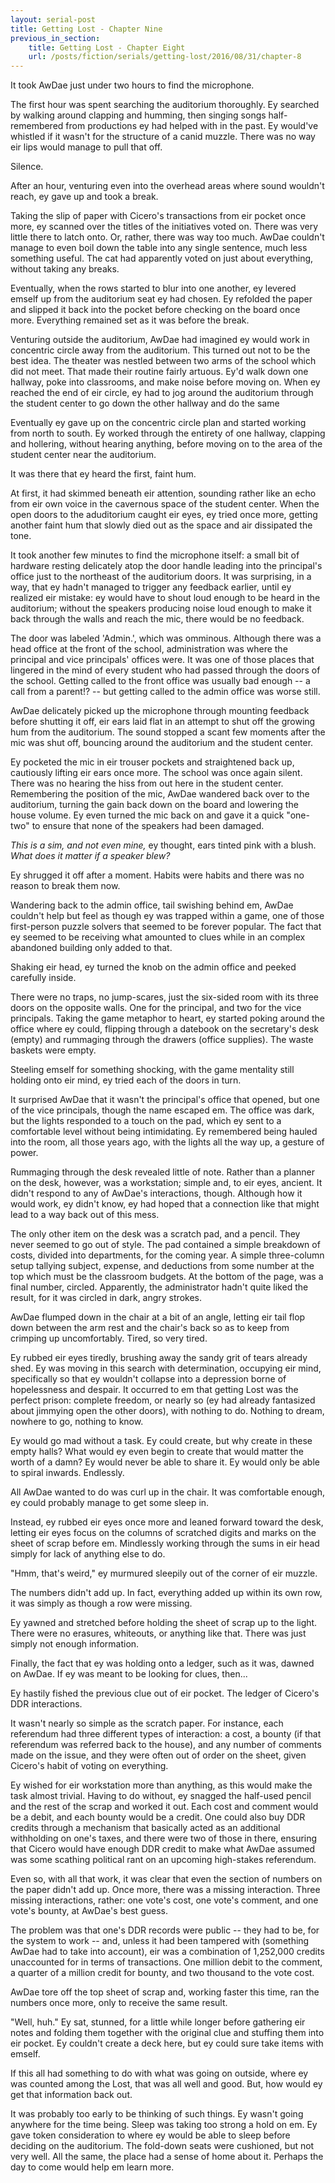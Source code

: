 ```yaml
---
layout: serial-post
title: Getting Lost - Chapter Nine
previous_in_section:
    title: Getting Lost - Chapter Eight
    url: /posts/fiction/serials/getting-lost/2016/08/31/chapter-8
---
```


It took AwDae just under two hours to find the microphone.

The first hour was spent searching the auditorium thoroughly.  Ey searched by walking around clapping and humming, then singing songs half-remembered from productions ey had helped with in the past.  Ey would've whistled if it wasn't for the structure of a canid muzzle.  There was no way eir lips would manage to pull that off.

Silence.

After an hour, venturing even into the overhead areas where sound wouldn't reach, ey gave up and took a break.

Taking the slip of paper with Cicero's transactions from eir pocket once more, ey scanned over the titles of the initiatives voted on.  There was very little there to latch onto.  Or, rather, there was way too much.  AwDae couldn't manage to even boil down the table into any single sentence, much less something useful.  The cat had apparently voted on just about everything, without taking any breaks.

Eventually, when the rows started to blur into one another, ey levered emself up from the auditorium seat ey had chosen.  Ey refolded the paper and slipped it back into the pocket before checking on the board once more.  Everything remained set as it was before the break.

Venturing outside the auditorium, AwDae had imagined ey would work in concentric circle away from the auditorium.  This turned out not to be the best idea.  The theater was nestled between two arms of the school which did not meet.  That made their routine fairly artuous.  Ey'd walk down one hallway, poke into classrooms, and make noise before moving on.  When ey reached the end of eir circle, ey had to jog around the auditorium through the student center to go down the other hallway and do the same

Eventually ey gave up on the concentric circle plan and started working from north to south.   Ey worked through the entirety of one hallway, clapping and hollering, without hearing anything, before moving on to the area of the student center near the auditorium.

It was there that ey heard the first, faint hum.

At first, it had skimmed beneath eir attention, sounding rather like an echo from eir own voice in the cavernous space of the student center.  When the open doors to the aduditorium caught eir eyes, ey tried once more, getting another faint hum that slowly died out as the space and air dissipated the tone.

It took another few minutes to find the microphone itself: a small bit of hardware resting delicately atop the door handle leading into the principal's office just to the northeast of the auditorium doors.  It was surprising, in a way, that ey hadn't managed to trigger any feedback earlier, until ey realized eir mistake: ey would have to shout loud enough to be heard in the auditorium; without the speakers producing noise loud enough to make it back through the walls and reach the mic, there would be no feedback.

The door was labeled 'Admin.', which was omminous.  Although there was a head office at the front of the school, administration was where the principal and vice principals' offices were.  It was one of those places that lingered in the mind of every student who had passed through the doors of the school.  Getting called to the front office was usually bad enough -- a call from a parent!? -- but getting called to the admin office was worse still.

AwDae delicately picked up the microphone through mounting feedback before shutting it off, eir ears laid flat in an attempt to shut off the growing hum from the auditorium.  The sound stopped a scant few moments after the mic was shut off, bouncing around the auditorium and the student center.

Ey pocketed the mic in eir trouser pockets and straightened back up, cautiously lifting eir ears once more.  The school was once again silent.  There was no hearing the hiss from out here in the student center.  Remembering the position of the mic, AwDae wandered back over to the auditorium, turning the gain back down on the board and lowering the house volume.  Ey even turned the mic back on and gave it a quick "one-two" to ensure that none of the speakers had been damaged.

*This is a sim, and not even mine,* ey thought, ears tinted pink with a blush.  *What does it matter if a speaker blew?*

Ey shrugged it off after a moment.  Habits were habits and there was no reason to break them now.

Wandering back to the admin office, tail swishing behind em, AwDae couldn't help but feel as though ey was trapped within a game, one of those first-person puzzle solvers that seemed to be forever popular.  The fact that ey seemed to be receiving what amounted to clues while in an complex abandoned building only added to that.

Shaking eir head, ey turned the knob on the admin office and peeked carefully inside.

There were no traps, no jump-scares, just the six-sided room with its three doors on the opposite walls.  One for the principal, and two for the vice principals.  Taking the game metaphor to heart, ey started poking around the office where ey could, flipping through a datebook on the secretary's desk (empty) and rummaging through the drawers (office supplies).  The waste baskets were empty.

Steeling emself for something shocking, with the game mentality still holding onto eir mind, ey tried each of the doors in turn.

It surprised AwDae that it wasn't the principal's office that opened, but one of the vice principals, though the name escaped em.  The office was dark, but the lights responded to a touch on the pad, which ey sent to a comfortable level without being intimidating.  Ey remembered being hauled into the room, all those years ago, with the lights all the way up, a gesture of power.

Rummaging through the desk revealed little of note.  Rather than a planner on the desk, however, was a workstation; simple and, to eir eyes, ancient.  It didn't respond to any of AwDae's interactions, though.  Although how it would work, ey didn't know, ey had hoped that a connection like that might lead to a way back out of this mess.

The only other item on the desk was a scratch pad, and a pencil.  They never seemed to go out of style.  The pad contained a simple breakdown of costs, divided into departments, for the coming year.  A simple three-column setup tallying subject, expense, and deductions from some number at the top which must be the classroom budgets.  At the bottom of the page, was a final number, circled.  Apparently, the administrator hadn't quite liked the result, for it was circled in dark, angry strokes.

AwDae flumped down in the chair at a bit of an angle, letting eir tail flop down between the arm rest and the chair's back so as to keep from crimping up uncomfortably.  Tired, so very tired.

Ey rubbed eir eyes tiredly, brushing away the sandy grit of tears already shed.  Ey was moving in this search with determination, occupying eir mind, specifically so that ey wouldn't collapse into a depression borne of hopelessness and despair.  It occurred to em that getting Lost was the perfect prison: complete freedom, or nearly so (ey had already fantasized about jimmying open the other doors), with nothing to do.  Nothing to dream, nowhere to go, nothing to know.

Ey would go mad without a task.  Ey could create, but why create in these empty halls?  What would ey even begin to create that would matter the worth of a damn?  Ey would never be able to share it.  Ey would only be able to spiral inwards.  Endlessly.

All AwDae wanted to do was curl up in the chair.  It was comfortable enough, ey could probably manage to get some sleep in.

Instead, ey rubbed eir eyes once more and leaned forward toward the desk, letting eir eyes focus on the columns of scratched digits and marks on the sheet of scrap before em.  Mindlessly working through the sums in eir head simply for lack of anything else to do.

"Hmm, that's weird," ey murmured sleepily out of the corner of eir muzzle.

The numbers didn't add up.  In fact, everything added up  within its own row, it was simply as though a row were missing.

Ey yawned and stretched before holding the sheet of scrap up to the light.  There were no erasures, whiteouts, or anything like that.  There was just simply not enough information.

Finally, the fact that ey was holding onto a ledger, such as it was, dawned on AwDae.  If ey was meant to be looking for clues, then...

Ey hastily fished the previous clue out of eir pocket.  The ledger of Cicero's DDR interactions.

It wasn't nearly so simple as the scratch paper.  For instance, each referendum had three different types of interaction: a cost, a bounty (if that referendum was referred back to the house), and any number of comments made on the issue, and they were often out of order on the sheet, given Cicero's habit of voting on everything.

Ey wished for eir workstation more than anything, as this would make the task almost trivial.  Having to do without, ey snagged the half-used pencil and the rest of the scrap and worked it out.  Each cost and comment would be a debit, and each bounty would be a credit.  One could also buy DDR credits through a mechanism that basically acted as an additional withholding on one's taxes, and there were two of those in there, ensuring that Cicero would have enough DDR credit to make what AwDae assumed was some scathing political rant on an upcoming high-stakes referendum.

Even so, with all that work, it was clear that even the section of numbers on the paper didn't add up.  Once more, there was a missing interaction.  Three missing interactions, rather: one vote's cost, one vote's comment, and one vote's bounty, at AwDae's best guess.

The problem was that one's DDR records were public -- they had to be, for the system to work -- and, unless it had been tampered with (something AwDae had to take into account), eir was a combination of 1,252,000 credits unaccounted for in terms of transactions.  One million debit to the comment, a quarter of a million credit for bounty, and two thousand to the vote cost.

AwDae tore off the top sheet of scrap and, working faster this time, ran the numbers once more, only to receive the same result.

"Well, huh."  Ey sat, stunned, for a little while longer before gathering eir notes and folding them together with the original clue and stuffing them into eir pocket.  Ey couldn't create a deck here, but ey could sure take items with emself.

If this all had something to do with what was going on outside, where ey was counted among the Lost, that was all well and good.  But, how would ey get that information back out.

It was probably too early to be thinking of such things.  Ey wasn't going anywhere for the time being.  Sleep was taking too strong a hold on em.  Ey gave token consideration to where ey would be able to sleep before deciding on the auditorium.  The fold-down seats were cushioned, but not very well.  All the same, the place had a sense of home about it.  Perhaps the day to come would help em learn more.
